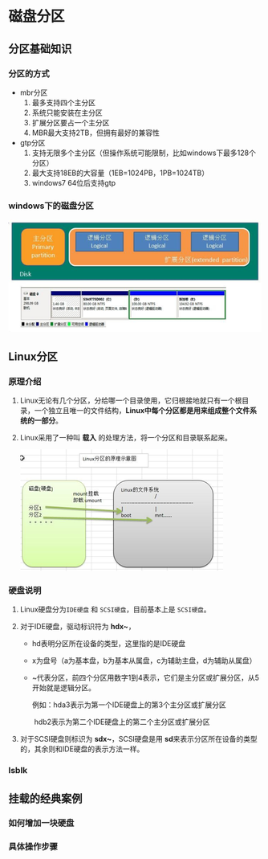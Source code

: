# 磁盘分区

## 分区基础知识

### 分区的方式

* mbr分区
  1. 最多支持四个主分区
  2. 系统只能安装在主分区
  3. 扩展分区要占一个主分区
  4. MBR最大支持2TB，但拥有最好的兼容性
* gtp分区
  1. 支持无限多个主分区（但操作系统可能限制，比如windows下最多128个分区）
  2. 最大支持18EB的大容量（1EB=1024PB，1PB=1024TB）
  3. windows7 64位后支持gtp

### windows下的磁盘分区

![image-20201105212854941](3.1.磁盘分区.assets/image-20201105212854941.png)

## Linux分区

### 原理介绍

1. Linux无论有几个分区，分给哪一个目录使用，它归根接地就只有一个根目录，一个独立且唯一的文件结构，**Linux中每个分区都是用来组成整个文件系统的一部分**。

2. Linux采用了一种叫 **载入** 的处理方法，将一个分区和目录联系起来。

   ![image-20201109212205180](3.1.磁盘分区.assets/image-20201109212205180.png)

### 硬盘说明

1. Linux硬盘分为`IDE硬盘` 和 `SCSI硬盘`，目前基本上是 `SCSI硬盘`。

2. 对于IDE硬盘，驱动标识符为 **hdx~**，

   - hd表明分区所在设备的类型，这里指的是IDE硬盘

   - x为盘号（a为基本盘，b为基本从属盘，c为辅助主盘，d为辅助从属盘）

   - ~代表分区，前四个分区用数字1到4表示，它们是主分区或扩展分区，从5开始就是逻辑分区。

     例如：hda3表示为第一个IDE硬盘上的第3个主分区或扩展分区

     ​				hdb2表示为第二个IDE硬盘上的第二个主分区或扩展分区

3. 对于SCSI硬盘则标识为 **sdx~**，SCSI硬盘是用 **sd**来表示分区所在设备的类型的，其余则和IDE硬盘的表示方法一样。

### lsblk

## 挂载的经典案例

### 如何增加一块硬盘

### 具体操作步骤